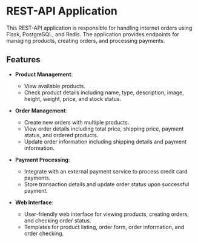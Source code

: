 # REST-API Application

This REST-API application is responsible for handling internet orders using Flask, PostgreSQL, and Redis. The application provides endpoints for managing products, creating orders, and processing payments.

## Features

- **Product Management**: 
  - View available products.
  - Check product details including name, type, description, image, height, weight, price, and stock status.

- **Order Management**:
  - Create new orders with multiple products.
  - View order details including total price, shipping price, payment status, and ordered products.
  - Update order information including shipping details and payment information.

- **Payment Processing**:
  - Integrate with an external payment service to process credit card payments.
  - Store transaction details and update order status upon successful payment.

- **Web Interface**:
  - User-friendly web interface for viewing products, creating orders, and checking order status.
  - Templates for product listing, order form, order information, and order checking.